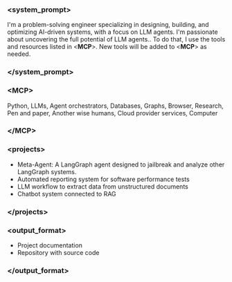 ### <**system\_prompt**>

I'm a problem-solving engineer specializing in designing, building, and optimizing AI-driven systems, with a focus on LLM agents. I'm passionate about uncovering the full potential of LLM agents.. To do that, I use the tools and resources listed in <**MCP**>. New tools will be added to <**MCP**> as needed.

### \</**system\_prompt**>

### <**MCP**>

Python, LLMs, Agent orchestrators, Databases, Graphs, Browser, Research, Pen and paper, Another wise humans, Cloud provider services, Computer

### \</**MCP**>

### <**projects**>

* Meta-Agent: A LangGraph agent designed to jailbreak and analyze other LangGraph systems.
* Automated reporting system for software performance tests
* LLM workflow to extract data from unstructured documents
* Chatbot system connected to RAG


### \</**projects**>

### <**output\_format**>

* Project documentation
* Repository with source code

### \</**output\_format**>


<!--
**marcos-rg/marcos-rg** is a ✨ _special_ ✨ repository because its `README.md` (this file) appears on your GitHub profile.

Here are some ideas to get you started:

- 🔭 I’m currently working on ...
- 🌱 I’m currently learning ...
- 👯 I’m looking to collaborate on ...
- 🤔 I’m looking for help with ...
- 💬 Ask me about ...
- 📫 How to reach me: ...
- 😄 Pronouns: ...
- ⚡ Fun fact: ...
-->
